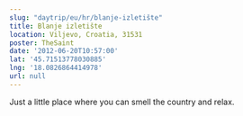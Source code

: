 ```yaml
---
slug: "daytrip/eu/hr/blanje-izletište"
title: Blanje izletište
location: Viljevo, Croatia, 31531
poster: TheSaint
date: '2012-06-20T10:57:00'
lat: '45.71513778030885'
lng: '18.0826864414978'
url: null
---
```


Just a little place where you can smell the country and relax.
